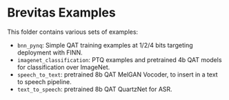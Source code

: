 # Brevitas Examples

This folder contains various sets of examples:
- `bnn_pynq`: Simple QAT training examples at 1/2/4 bits targeting deployment with FINN.
- `imagenet_classification`: PTQ examples and pretrained 4b QAT models for classification over ImageNet.
- `speech_to_text`: pretrained 8b QAT MelGAN Vocoder, to insert in a text to speech pipeline.
- `text_to_speech`: pretrained 8b QAT QuartzNet for ASR.
